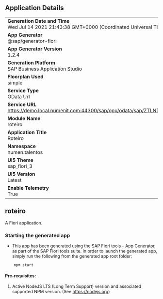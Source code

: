 ## Application Details
|               |
| ------------- |
|**Generation Date and Time**<br>Wed Jul 14 2021 21:43:38 GMT+0000 (Coordinated Universal Time)|
|**App Generator**<br>@sap/generator-fiori|
|**App Generator Version**<br>1.2.4|
|**Generation Platform**<br>SAP Business Application Studio|
|**Floorplan Used**<br>simple|
|**Service Type**<br>OData Url|
|**Service URL**<br>https://demo.local.numenit.com:44300/sap/opu/odata/sap/ZTLNT2021_GW_001_SRV/
|**Module Name**<br>roteiro|
|**Application Title**<br>Roteiro|
|**Namespace**<br>numen.talentos|
|**UI5 Theme**<br>sap_fiori_3|
|**UI5 Version**<br>Latest|
|**Enable Telemetry**<br>True|

## roteiro

A Fiori application.

### Starting the generated app

-   This app has been generated using the SAP Fiori tools - App Generator, as part of the SAP Fiori tools suite.  In order to launch the generated app, simply run the following from the generated app root folder:

```
    npm start
```

#### Pre-requisites:

1. Active NodeJS LTS (Long Term Support) version and associated supported NPM version.  (See https://nodejs.org)


